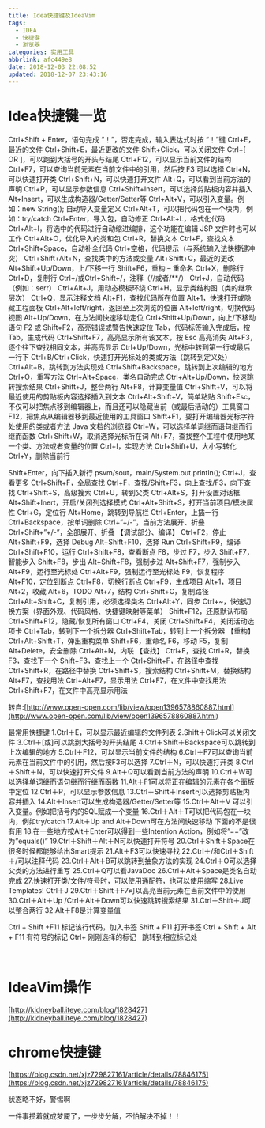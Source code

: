 ```yaml
---
title: Idea快捷键及IdeaVim
tags:
  - IDEA
  - 快捷键
  - 浏览器
categories: 实用工具
abbrlink: afc449e8
date: 2018-12-03 22:08:52
updated: 2018-12-07 23:43:16
---
```

# Idea快捷键一览
 Ctrl+Shift + Enter，语句完成
 “！”，否定完成，输入表达式时按 “！”键
 Ctrl+E，最近的文件
 Ctrl+Shift+E，最近更改的文件
 Shift+Click，可以关闭文件
 Ctrl+[ OR ]，可以跑到大括号的开头与结尾
 Ctrl+F12，可以显示当前文件的结构
 Ctrl+F7，可以查询当前元素在当前文件中的引用，然后按 F3 可以选择
 Ctrl+N，可以快速打开类
 Ctrl+Shift+N，可以快速打开文件
 Alt+Q，可以看到当前方法的声明
 Ctrl+P，可以显示参数信息
 Ctrl+Shift+Insert，可以选择剪贴板内容并插入
 Alt+Insert，可以生成构造器/Getter/Setter等
 Ctrl+Alt+V，可以引入变量。例如：new String(); 自动导入变量定义
 Ctrl+Alt+T，可以把代码包在一个块内，例如：try/catch
 Ctrl+Enter，导入包，自动修正
 Ctrl+Alt+L，格式化代码
 Ctrl+Alt+I，将选中的代码进行自动缩进编排，这个功能在编辑 JSP 文件时也可以工作
 Ctrl+Alt+O，优化导入的类和包
 Ctrl+R，替换文本
 Ctrl+F，查找文本
 Ctrl+Shift+Space，自动补全代码
 Ctrl+空格，代码提示（与系统输入法快捷键冲突）
 Ctrl+Shift+Alt+N，查找类中的方法或变量
 Alt+Shift+C，最近的更改
 Alt+Shift+Up/Down，上/下移一行
 Shift+F6，重构 – 重命名
 Ctrl+X，删除行
 Ctrl+D，复制行
 Ctrl+/或Ctrl+Shift+/，注释（//或者/**/）
 Ctrl+J，自动代码（例如：serr）
 Ctrl+Alt+J，用动态模板环绕
 Ctrl+H，显示类结构图（类的继承层次）
 Ctrl+Q，显示注释文档
 Alt+F1，查找代码所在位置
 Alt+1，快速打开或隐藏工程面板
 Ctrl+Alt+left/right，返回至上次浏览的位置
 Alt+left/right，切换代码视图
 Alt+Up/Down，在方法间快速移动定位
 Ctrl+Shift+Up/Down，向上/下移动语句
 F2 或 Shift+F2，高亮错误或警告快速定位
 Tab，代码标签输入完成后，按 Tab，生成代码
 Ctrl+Shift+F7，高亮显示所有该文本，按 Esc 高亮消失
 Alt+F3，逐个往下查找相同文本，并高亮显示
 Ctrl+Up/Down，光标中转到第一行或最后一行下
 Ctrl+B/Ctrl+Click，快速打开光标处的类或方法（跳转到定义处）
 Ctrl+Alt+B，跳转到方法实现处
 Ctrl+Shift+Backspace，跳转到上次编辑的地方
 Ctrl+O，重写方法
 Ctrl+Alt+Space，类名自动完成
 Ctrl+Alt+Up/Down，快速跳转搜索结果
 Ctrl+Shift+J，整合两行
 Alt+F8，计算变量值
 Ctrl+Shift+V，可以将最近使用的剪贴板内容选择插入到文本
 Ctrl+Alt+Shift+V，简单粘贴
 Shift+Esc，不仅可以把焦点移到编辑器上，而且还可以隐藏当前（或最后活动的）工具窗口
 F12，把焦点从编辑器移到最近使用的工具窗口
 Shift+F1，要打开编辑器光标字符处使用的类或者方法 Java 文档的浏览器
 Ctrl+W，可以选择单词继而语句继而行继而函数
 Ctrl+Shift+W，取消选择光标所在词
 Alt+F7，查找整个工程中使用地某一个类、方法或者变量的位置
 Ctrl+I，实现方法
 Ctrl+Shift+U，大小写转化
 Ctrl+Y，删除当前行
 
 
 Shift+Enter，向下插入新行
 psvm/sout，main/System.out.println(); Ctrl+J，查看更多
 Ctrl+Shift+F，全局查找
 Ctrl+F，查找/Shift+F3，向上查找/F3，向下查找
 Ctrl+Shift+S，高级搜索
 Ctrl+U，转到父类
 Ctrl+Alt+S，打开设置对话框
 Alt+Shift+Inert，开启/关闭列选择模式
 Ctrl+Alt+Shift+S，打开当前项目/模块属性
 Ctrl+G，定位行
 Alt+Home，跳转到导航栏
 Ctrl+Enter，上插一行
 Ctrl+Backspace，按单词删除
 Ctrl+”+/-”，当前方法展开、折叠
 Ctrl+Shift+”+/-”，全部展开、折叠
 【调试部分、编译】
 Ctrl+F2，停止
 Alt+Shift+F9，选择 Debug
 Alt+Shift+F10，选择 Run
 Ctrl+Shift+F9，编译
 Ctrl+Shift+F10，运行
 Ctrl+Shift+F8，查看断点
 F8，步过
 F7，步入
 Shift+F7，智能步入
 Shift+F8，步出
 Alt+Shift+F8，强制步过
 Alt+Shift+F7，强制步入
 Alt+F9，运行至光标处
 Ctrl+Alt+F9，强制运行至光标处
 F9，恢复程序
 Alt+F10，定位到断点
 Ctrl+F8，切换行断点
 Ctrl+F9，生成项目
 Alt+1，项目
 Alt+2，收藏
 Alt+6，TODO
 Alt+7，结构
 Ctrl+Shift+C，复制路径
 Ctrl+Alt+Shift+C，复制引用，必须选择类名
 Ctrl+Alt+Y，同步
 Ctrl+~，快速切换方案（界面外观、代码风格、快捷键映射等菜单）
 Shift+F12，还原默认布局
 Ctrl+Shift+F12，隐藏/恢复所有窗口
 Ctrl+F4，关闭
 Ctrl+Shift+F4，关闭活动选项卡
 Ctrl+Tab，转到下一个拆分器
 Ctrl+Shift+Tab，转到上一个拆分器
 【重构】
 Ctrl+Alt+Shift+T，弹出重构菜单
 Shift+F6，重命名
 F6，移动
 F5，复制
 Alt+Delete，安全删除
 Ctrl+Alt+N，内联
 【查找】
 Ctrl+F，查找
 Ctrl+R，替换
 F3，查找下一个
 Shift+F3，查找上一个
 Ctrl+Shift+F，在路径中查找
 Ctrl+Shift+R，在路径中替换
 Ctrl+Shift+S，搜索结构
 Ctrl+Shift+M，替换结构
 Alt+F7，查找用法
 Ctrl+Alt+F7，显示用法
 Ctrl+F7，在文件中查找用法
 Ctrl+Shift+F7，在文件中高亮显示用法
 
 转自:[http://www.open-open.com/lib/view/open1396578860887.html](http://www.open-open.com/lib/view/open1396578860887.html)
 
  
 最常用快捷键
 1.Ctrl＋E，可以显示最近编辑的文件列表
 2.Shift＋Click可以关闭文件
 3.Ctrl＋[或]可以跳到大括号的开头结尾
 4.Ctrl＋Shift＋Backspace可以跳转到上次编辑的地方
 5.Ctrl＋F12，可以显示当前文件的结构
 6.Ctrl＋F7可以查询当前元素在当前文件中的引用，然后按F3可以选择
 7.Ctrl＋N，可以快速打开类
 8.Ctrl＋Shift＋N，可以快速打开文件
 9.Alt＋Q可以看到当前方法的声明
 10.Ctrl＋W可以选择单词继而语句继而行继而函数
 11.Alt＋F1可以将正在编辑的元素在各个面板中定位
 12.Ctrl＋P，可以显示参数信息
 13.Ctrl＋Shift＋Insert可以选择剪贴板内容并插入
 14.Alt＋Insert可以生成构造器/Getter/Setter等
 15.Ctrl＋Alt＋V 可以引入变量。例如把括号内的SQL赋成一个变量
 16.Ctrl＋Alt＋T可以把代码包在一块内，例如try/catch
 17.Alt＋Up and Alt＋Down可在方法间快速移动
 下面的不是很有用
 18.在一些地方按Alt＋Enter可以得到一些Intention Action，例如将”==”改为”equals()”
 19.Ctrl＋Shift＋Alt＋N可以快速打开符号
 20.Ctrl＋Shift＋Space在很多时候都能够给出Smart提示
 21.Alt＋F3可以快速寻找
 22.Ctrl＋/和Ctrl＋Shift＋/可以注释代码
 23.Ctrl＋Alt＋B可以跳转到抽象方法的实现
 24.Ctrl＋O可以选择父类的方法进行重写
 25.Ctrl＋Q可以看JavaDoc
 26.Ctrl＋Alt＋Space是类名自动完成
 27.快速打开类/文件/符号时，可以使用通配符，也可以使用缩写
 28.Live Templates! Ctrl＋J
 29.Ctrl＋Shift＋F7可以高亮当前元素在当前文件中的使用
 30.Ctrl＋Alt＋Up /Ctrl＋Alt＋Down可以快速跳转搜索结果
 31.Ctrl＋Shift＋J可以整合两行
 32.Alt＋F8是计算变量值
 
 
 Ctrl + Shift +F11 标记该行代码，加入书签
 Shift + F11 打开书签
 Ctrl + Shift + Alt + F11 有符号的标记
 Ctrl+ 刚刚选择的标记   跳转到相应标记处
 
  
 # IdeaVim操作
 
 [http://kidneyball.iteye.com/blog/1828427](http://kidneyball.iteye.com/blog/1828427)
 
 # chrome快捷键
 
 
[https://blog.csdn.net/xjz729827161/article/details/78846175](https://blog.csdn.net/xjz729827161/article/details/78846175)

状态略不好，警惕啊  

一件事攒着就成梦魇了，一步步分解，不怕解决不掉！！